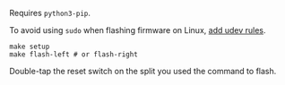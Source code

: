 Requires `python3-pip`.

To avoid using `sudo` when flashing firmware on Linux, [add udev rules](https://docs.qmk.fm/#/faq_build?id=linux-udev-rules).

```
make setup
make flash-left # or flash-right
```

Double-tap the reset switch on the split you used the command to flash.
